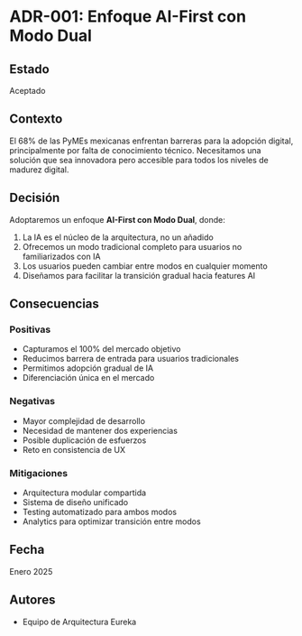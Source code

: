 # ADR-001: Enfoque AI-First con Modo Dual

## Estado
Aceptado

## Contexto
El 68% de las PyMEs mexicanas enfrentan barreras para la adopción digital, principalmente por falta de conocimiento técnico. Necesitamos una solución que sea innovadora pero accesible para todos los niveles de madurez digital.

## Decisión
Adoptaremos un enfoque **AI-First con Modo Dual**, donde:
1. La IA es el núcleo de la arquitectura, no un añadido
2. Ofrecemos un modo tradicional completo para usuarios no familiarizados con IA
3. Los usuarios pueden cambiar entre modos en cualquier momento
4. Diseñamos para facilitar la transición gradual hacia features AI

## Consecuencias

### Positivas
- Capturamos el 100% del mercado objetivo
- Reducimos barrera de entrada para usuarios tradicionales
- Permitimos adopción gradual de IA
- Diferenciación única en el mercado

### Negativas
- Mayor complejidad de desarrollo
- Necesidad de mantener dos experiencias
- Posible duplicación de esfuerzos
- Reto en consistencia de UX

### Mitigaciones
- Arquitectura modular compartida
- Sistema de diseño unificado
- Testing automatizado para ambos modos
- Analytics para optimizar transición entre modos

## Fecha
Enero 2025

## Autores
- Equipo de Arquitectura Eureka
